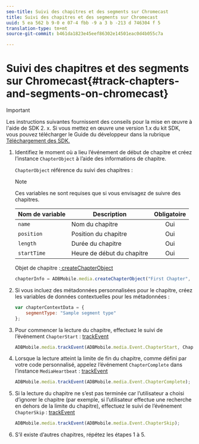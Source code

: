 ```yaml
---
seo-title: Suivi des chapitres et des segments sur Chromecast
title: Suivi des chapitres et des segments sur Chromecast
uuid: 5 ea 562 b 9-0 e 07-4 fbb -9 a 3 b -213 d 746304 f 5
translation-type: tm+mt
source-git-commit: b461da1823e45eef86302e14501eac0d4b055c7a

---
```



# Suivi des chapitres et des segments sur Chromecast{#track-chapters-and-segments-on-chromecast}

>[!IMPORTANT]
>
>Les instructions suivantes fournissent des conseils pour la mise en œuvre à l'aide de SDK 2. x. Si vous mettez en œuvre une version 1.x du kit SDK, vous pouvez télécharger le Guide du développeur dans la rubrique [Téléchargement des SDK.](../../sdk-implement/download-sdks.md)

1. Identifiez le moment où a lieu l’événement de début de chapitre et créez l’instance `ChapterObject` à l’aide des informations de chapitre.

   `ChapterObject` référence du suivi des chapitres :

   >[!NOTE]
   >
   >Ces variables ne sont requises que si vous envisagez de suivre des chapitres.

   | Nom de variable | Description | Obligatoire |
   | --- | --- | :---: |
   | `name` | Nom du chapitre | Oui |
   | `position` | Position du chapitre | Oui |
   | `length` | Durée du chapitre | Oui |
   | `startTime` | Heure de début du chapitre | Oui |

   Objet de chapitre :[ createChapterObject](https://adobe-marketing-cloud.github.io/media-sdks/reference/chromecast/ADBMobile.media.html#.createChapterObject)

   ```js
   chapterInfo = ADBMobile.media.createChapterObject("First Chapter", 1, CHAPTER1_LENGTH, CHAPTER1_START_POS);
   ```

1. Si vous incluez des métadonnées personnalisées pour le chapitre, créez les variables de données contextuelles pour les métadonnées :

   ```js
   var chapterContextData = { 
       segmentType: "Sample segment type" 
   };
   ```

1. Pour commencer la lecture du chapitre, effectuez le suivi de l’événement `ChapterStart` : [trackEvent](https://adobe-marketing-cloud.github.io/media-sdks/reference/chromecast/ADBMobile.media.html#.trackEvent)

   ```js
   ADBMobile.media.trackEvent(ADBMobile.media.Event.ChapterStart, ChapterInfo, chapterContextData); 
   ```

1. Lorsque la lecture atteint la limite de fin du chapitre, comme défini par votre code personnalisé, appelez l’événement `ChapterComplete` dans l’instance `MediaHeartbeat` : [trackEvent](https://adobe-marketing-cloud.github.io/media-sdks/reference/chromecast/ADBMobile.media.html#.trackEvent)

   ```js
   ADBMobile.media.trackEvent(ADBMobile.media.Event.ChapterComplete);
   ```

1. Si la lecture du chapitre ne s’est pas terminée car l’utilisateur a choisi d’ignorer le chapitre (par exemple, si l’utilisateur effectue une recherche en dehors de la limite du chapitre), effectuez le suivi de l’événement `ChapterSkip` : [trackEvent](https://adobe-marketing-cloud.github.io/media-sdks/reference/chromecast/ADBMobile.media.html#.trackEvent)

   ```js
   ADBMobile.media.trackEvent(ADBMobile.media.Event.ChapterSkip); 
   ```

1. S’il existe d’autres chapitres, répétez les étapes 1 à 5.

